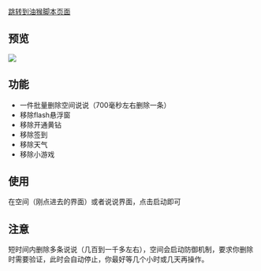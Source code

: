 ﻿[跳转到油猴脚本页面](https://greasyfork.org/zh-CN/scripts/476407-qq%E7%A9%BA%E9%97%B4%E8%AF%B4%E8%AF%B4%E5%88%A0%E9%99%A4%E8%84%9A%E6%9C%AC)

## 预览

![](https://p.sda1.dev/13/a84290877ef8259f1823795e78fc544b/预览图jpg.jpg)

## 功能

* 一件批量删除空间说说（700毫秒左右删除一条）
* 移除flash悬浮窗
* 移除开通黄钻
* 移除签到
* 移除天气
* 移除小游戏

## 使用

在空间（刚点进去的界面）或者说说界面，点击启动即可

## 注意

短时间内删除多条说说（几百到一千多左右），空间会启动防御机制，要求你删除时需要验证，此时会自动停止，你最好等几个小时或几天再操作。
